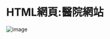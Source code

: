 # HTML網頁:醫院網站
![image](https://user-images.githubusercontent.com/84411177/207585098-13d7cab8-ab13-457e-9ada-e7a99873d854.png)

